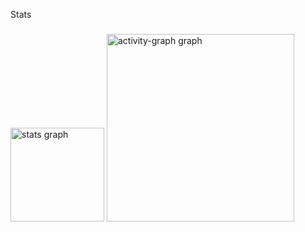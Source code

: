 <p align="left">Stats</p>

###

<div align="left">
  <img src="https://github-readme-stats.vercel.app/api?username=DaniloSantos7&hide_title=false&hide_rank=false&show_icons=true&include_all_commits=true&count_private=true&disable_animations=false&theme=gruvbox_light&locale=en&hide_border=false&order=1" height="150" alt="stats graph"  />
  <img src="https://github-readme-activity-graph.vercel.app/graph?username=DaniloSantos7&radius=16&theme=gruvbox&area=true&order=5&hide_title=false&hide_border=false" height="300" alt="activity-graph graph"  />
</div>

###
